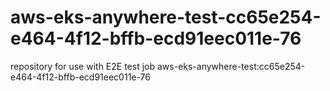 # aws-eks-anywhere-test-cc65e254-e464-4f12-bffb-ecd91eec011e-76
repository for use with E2E test job aws-eks-anywhere-test:cc65e254-e464-4f12-bffb-ecd91eec011e-76

